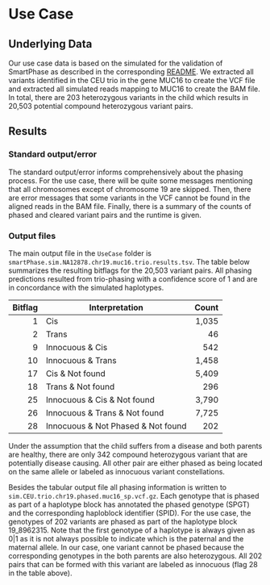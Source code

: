 # Use Case

## Underlying Data

Our use case data is based on the simulated for the validation of SmartPhase as described in the corresponding [README](https://github.com/paulhager/smart-phase/tree/master/Validation).
We extracted all variants identified in the CEU trio in the gene MUC16 to create the VCF file and extracted all simulated reads mapping to MUC16 to create the BAM file.
In total, there are 203 heterozygous variants in the child which results in 20,503 potential compound heterozygous variant pairs.

## Results

### Standard output/error

The standard output/error informs comprehensively about the phasing process. 
For the use case, there will be quite some messages mentioning that all chromosomes except of chromosome 19 are skipped.
Then, there are error messages that some variants in the VCF cannot be found in the aligned reads in the BAM file.
Finally, there is a summary of the counts of phased and cleared variant pairs and the runtime is given.

### Output files

The main output file in the `UseCase` folder is `smartPhase.sim.NA12878.chr19.muc16.trio.results.tsv`.
The table below summarizes the resulting bitflags for the 20,503 variant pairs.
All phasing predictions resulted from trio-phasing with a confidence score of 1 and are in concordance with the simulated haplotypes.

| Bitflag | Interpretation | Count |
|--------:|----------------|------:|
| 1 | Cis | 1,035 |
| 2 | Trans | 46 |
| 9 | Innocuous & Cis | 542 |
| 10 | Innocuous & Trans | 1,458 |
| 17 | Cis & Not found | 5,409 |
| 18 | Trans & Not found | 296 |
| 25 | Innocuous & Cis & Not found | 3,790 |
| 26 | Innocuous & Trans & Not found | 7,725 |
| 28 | Innocuous & Not Phased & Not found | 202 |

Under the assumption that the child suffers from a disease and both parents are healthy, there are only 342 compound heterozygous variant that are potentially disease causing.
All other pair are either phased as being located on the same allele or labeled as innocuous variant constellations.

Besides the tabular output file all phasing information is written to `sim.CEU.trio.chr19.phased.muc16_sp.vcf.gz`.
Each genotype that is phased as part of a haplotype block has annotated the phased genotype (SPGT) and the corresponding haploblock identifier (SPID).
For the use case, the genotypes of 202 variants are phased as part of the haplotype block 19\_8962315.
Note that the first genotype of a haplotype is always given as 0|1 as it is not always possible to indicate which is the paternal and the maternal allele.
In our case, one variant cannot be phased because the corresponding genotypes in the both parents are also heterozygous.
All 202 pairs that can be formed with this variant are labeled as innocuous (flag 28 in the table above).


